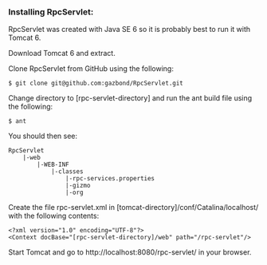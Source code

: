 ### Installing RpcServlet:

RpcServlet was created with Java SE 6 so it is probably best to run it with Tomcat 6.

Download Tomcat 6 and extract.

Clone RpcServlet from GitHub using the following:
	
	$ git clone git@github.com:gazbond/RpcServlet.git

Change directory to [rpc-servlet-directory] and run the ant build file using the following:
	
	$ ant

You should then see:
	
	RpcServlet
	    |-web
	        |-WEB-INF
	            |-classes
	                |-rpc-services.properties
	                |-gizmo
	                |-org

Create the file rpc-servlet.xml in [tomcat-directory]/conf/Catalina/localhost/ with the following contents:
	
	<?xml version="1.0" encoding="UTF-8"?>
	<Context docBase="[rpc-servlet-directory]/web" path="/rpc-servlet"/>

Start Tomcat and go to http://localhost:8080/rpc-servlet/ in your browser.